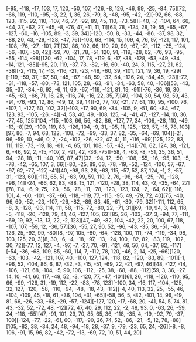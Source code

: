 [-95, -118, -17, 103, 17, 120, -50, 107, -126, -8, 126, -46, 99, -25, -84, 75][72, -66, 119, -110, -95, -3, 22, 1, 36, 26, -79, 8, -48, -95, -42, -2][-92, 66, -88, 123, -115, 92, 110, -107, 46, 77, -92, 89, 45, 110, -73, 58][-40, -7, -104, 64, 66, -44, 37, -62, 27, -45, -8, -76, 47, -11, 11, 11][63, 78, -124, 28, 19, 55, -65, -67, -127, -60, -16, -105, 89, -3, 39, 34][-120, -50, 8, -33, -44, -86, -37, 98, 32, -88, 20, 43, -29, -128, -47, 76][-103, 68, -114, 15, 109, 4, 76, 97, -121, 117, 101, -108, -76, -27, -101, 71][32, 86, 102, 66, 110, 20, 99, -67, -21, -112, -25, -124, -56, -107, -50, 42][-59, 70, -21, 78, -51, 120, 91, -119, -28, 62, -76, 93, -95, -55, -114, -98][120, -62, -104, 17, 78, -119, 6, -17, -38, -128, -53, -49, -34, -14, 121, -85][-95, 20, 119, -37, 73, -82, -16, 60, -40, 24, 3, 115, -27, 21, 62, -38][-2, -115, 17, -13, -116, -21, -23, -48, -60, 39, -101, 121, 19, 36, 19, -29][-119, -59, 37, -67, 50, -45, -67, -48, 59, -32, 54, -126, 24, -84, 45, -23][-72, -31, -118, -57, -80, -73, 121, 105, 28, -63, -91, -34, -63, 58, 40, -106][53, -43, 35, -37, -84, -6, 92, -6, 11, 69, -67, -119, -121, 81, 19, -91][-76, -36, 19, 30, -45, -63, -66, 71, 16, 28, -116, 74, -16, 22, 35, 7][49, -104, 30, 54, 98, 59, 43, -91, -76, -93, 12, 86, -49, 12, 39, 14][-2, 77, 107, -21, 77, 61, 110, 95, -100, 76, -107, 1, -127, 60, 102, 32][-103, -17, 90, 69, -34, -105, 9, -51, 60, -84, -67, 123, 93, -105, -26, -4][-4, 53, 46, 49, -108, 125, -4, -41, 47, -127, -14, 10, 36, -77, 45, 125][104, -115, -103, 66, 56, -82, 86, -127, 77, 34, -106, -28, 110, -49, -13, -8][29, -100, 119, 83, -126, 104, -9, 31, -95, 11, 125, -123, 57, -15, 78, 103][97, 86, -7, 94, 68, 122, -108, -72, -99, -33, 37, 82, -35, -64, -69, 104][-21, 96, -59, 10, -46, 0, 2, -24, -102, -26, -22, 47, 41, 11, -116, -69][125, 122, 83, 111, 119, -73, -19, 18, -61, -4, 65, 101, 108, -57, -42, -14][-70, 62, 124, 38, -121, 6, -46, 92, 2, -15, -107, 2, -91, 42, -36, -75][-58, 4, -63, -8, -51, 35, 36, 51, 94, -28, 18, -11, -40, 105, 87, 47][32, -94, 12, -50, -108, -55, -16, -95, 103, -5, -78, -42, -65, 107, 3, 66][-80, -25, 89, 63, -78, -19, -52, -124, -106, 57, -67, -97, 62, -77, -127, -41][40, -98, 93, 28, -63, 115, -57, 52, 87, 124, -1, 2, -57, 31, -123, 60][-113, 65, 51, -63, 99, 59, 110, 2, 76, -98, -64, -25, -70, -128, -96, 14][-24, -66, 62, 83, -88, 15, 121, -120, -28, 38, 114, 43, -2, -35, -64, 27][78, 114, -6, 9, 75, -23, -56, -78, -11, -78, -123, -123, 124, -2, -64, 62][-116, 101, 4, -60, -101, -37, -66, -118, -119, 77, -115, -95, 49, -79, 72, 40][75, -40, 96, 60, -52, -23, -107, -26, -82, -89, 83, 45, -61, -30, -79, 32][-111, 112, 65, -8, 3, -128, -93, 114, 111, 58, -115, 72, -80, 22, -71, 31][69, -19, 94, 3, 44, 118, -5, -118, -20, -128, 79, 41, 46, -127, 105, 63][85, 36, -103, -37, 3, -94, 77, -111, -69, 19, 92, -13, 13, 22, -2, 123][47, -49, -82, 104, -42, 22, 20, 100, 67, 118, -107, 107, -59, 12, -36, 57][36, -55, 27, 90, 52, -96, -43, -35, 36, -51, -46, 126, 25, -92, 99, -80][8, -97, 105, -80, -64, -128, 100, 111, -74, -119, -34, 98, 103, 125, 20, 3][8, 30, -6, -4, -18, -97, -13, -24, 100, -82, 82, -83, 119, -102, 30, 72][-77, 12, 127, -4, -97, -7, -27, 70, -91, -121, 46, 56, 64, -37, 82, -117][-54, -36, -68, 109, 85, -60, 114, 7, -112, 78, 120, -46, 2, 14, -25, -66][120, -63, -103, -42, -121, 107, 40, -100, 127, 124, -118, 82, -120, -83, 89, -101][-1, -96, 52, -104, 86, 6, 87, -32, -3, -15, -51, -69, 22, -21, -97, 46][48, -127, -14, -106, -121, 68, -104, -5, 90, 106, -112, -25, 38, -68, -88, -112][59, 3, 36, -27, 14, 10, -41, 60, 117, -49, 52, -3, -120, 77, -47, -101][61, 26, -118, -126, -110, 95, 66, -99, -126, 31, -19, 112, -22, -83, -78, 123][-100, 34, -16, 117, -104, -125, 32, 127, -120, -58, -110, -94, -48, -18, 43, -112][-4, 40, 113, 32, 25, -55, 46, -104, -109, 45, -18, 61, -36, 104, -31, -65][-58, 56, 5, -82, -101, 14, 96, -19, 81, 66, -26, -33, -68, -29, -57, -124][-127, 120, -17, -68, 20, -41, 54, 5, 74, 81, 43, -32, 52, -72, 48, -12][72, 47, 40, 29, 112, 22, -2, 48, 93, 0, -63, 26, -59, 24, -118, -55][47, -91, 101, 29, 70, 85, 65, 36, -118, -35, 4, -19, -92, 79, -37, 100][-124, -77, -22, -61, 60, -117, -90, 26, 74, 52, -86, -21, -5, 12, 78, -88][105, -82, 38, -34, 24, 48, -94, -18, 28, -37, 9, -79, -23, 65, 24, -26][-8, -8, 106, -91, 15, 96, 82, -42, -72, -13, -69, 72, 10, 51, 44, 20]